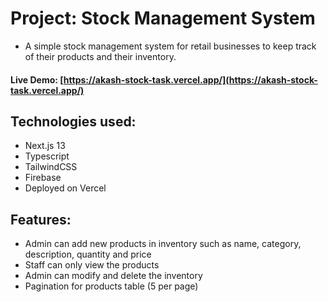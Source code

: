 # Project: Stock Management System

- A simple stock management system for retail businesses to keep track of their products and their inventory.

#### Live Demo: [https://akash-stock-task.vercel.app/](https://akash-stock-task.vercel.app/)

## Technologies used: 
* Next.js 13
* Typescript
* TailwindCSS
* Firebase
* Deployed on Vercel

## Features:
- Admin can add new products in inventory such as name, category, description, quantity and price
- Staff can only view the products
- Admin can modify and delete the inventory
- Pagination for products table (5 per page)



